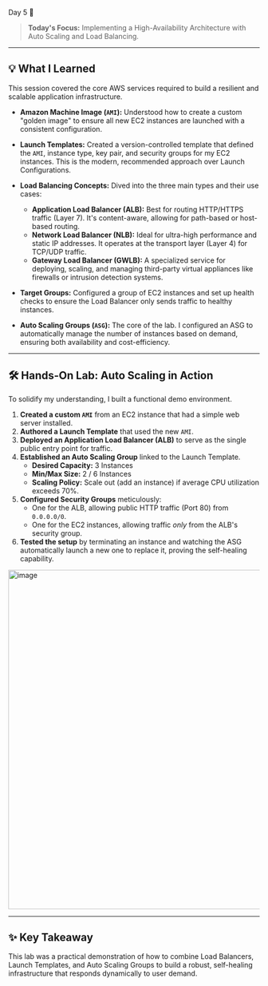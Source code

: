 Day 5 🚀

> **Today's Focus:** Implementing a High-Availability Architecture with Auto Scaling and Load Balancing.

---

## 💡 What I Learned

This session covered the core AWS services required to build a resilient and scalable application infrastructure.

-   **Amazon Machine Image (`AMI`):** Understood how to create a custom "golden image" to ensure all new EC2 instances are launched with a consistent configuration.

-   **Launch Templates:** Created a version-controlled template that defined the `AMI`, instance type, key pair, and security groups for my EC2 instances. This is the modern, recommended approach over Launch Configurations.

-   **Load Balancing Concepts:** Dived into the three main types and their use cases:
    -   **Application Load Balancer (ALB):** Best for routing HTTP/HTTPS traffic (Layer 7). It's content-aware, allowing for path-based or host-based routing.
    -   **Network Load Balancer (NLB):** Ideal for ultra-high performance and static IP addresses. It operates at the transport layer (Layer 4) for TCP/UDP traffic.
    -   **Gateway Load Balancer (GWLB):** A specialized service for deploying, scaling, and managing third-party virtual appliances like firewalls or intrusion detection systems.

-   **Target Groups:** Configured a group of EC2 instances and set up health checks to ensure the Load Balancer only sends traffic to healthy instances.

-   **Auto Scaling Groups (`ASG`):** The core of the lab. I configured an ASG to automatically manage the number of instances based on demand, ensuring both availability and cost-efficiency.

---

## 🛠️ Hands-On Lab: Auto Scaling in Action

To solidify my understanding, I built a functional demo environment.

1.  **Created a custom `AMI`** from an EC2 instance that had a simple web server installed.
2.  **Authored a Launch Template** that used the new `AMI`.
3.  **Deployed an Application Load Balancer (ALB)** to serve as the single public entry point for traffic.
4.  **Established an Auto Scaling Group** linked to the Launch Template.
    -   **Desired Capacity:** 3 Instances
    -   **Min/Max Size:** 2 / 6 Instances
    -   **Scaling Policy:** Scale out (add an instance) if average CPU utilization exceeds 70%.
5.  **Configured Security Groups** meticulously:
    -   One for the ALB, allowing public HTTP traffic (Port 80) from `0.0.0.0/0`.
    -   One for the EC2 instances, allowing traffic *only* from the ALB's security group.
6.  **Tested the setup** by terminating an instance and watching the ASG automatically launch a new one to replace it, proving the self-healing capability.


<img width="861" height="680" alt="image" src="https://github.com/user-attachments/assets/665086ec-20b3-4ef2-90f6-3188594f1412" />

---

## ✨ Key Takeaway

This lab was a practical demonstration of how to combine Load Balancers, Launch Templates, and Auto Scaling Groups to build a robust, self-healing infrastructure that responds dynamically to user demand.


